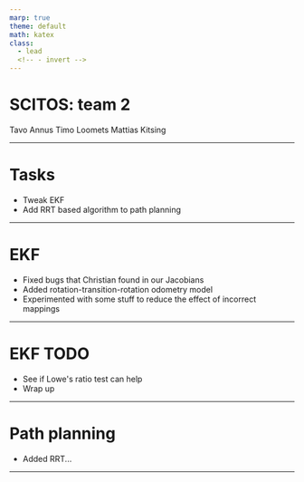 ```yaml
---
marp: true
theme: default
math: katex
class:
  - lead
  <!-- - invert -->
---
```


# SCITOS: team 2

Tavo Annus
Timo Loomets
Mattias Kitsing

---

# Tasks

- Tweak EKF
- Add RRT based algorithm to path planning

---

# EKF
- Fixed bugs that Christian found in our Jacobians
- Added rotation-transition-rotation odometry model
- Experimented with some stuff to reduce the effect of incorrect mappings

---

# EKF TODO
- See if Lowe's ratio test can help
- Wrap up

---

# Path planning
- Added RRT...

---

